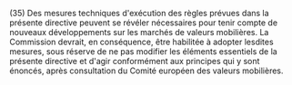 (35) Des mesures techniques d'exécution des règles prévues dans la présente directive peuvent se révéler nécessaires pour tenir compte de nouveaux développements sur les marchés de valeurs mobilières. La Commission devrait, en conséquence, être habilitée à adopter lesdites mesures, sous réserve de ne pas modifier les éléments essentiels de la présente directive et d'agir conformément aux principes qui y sont énoncés, après consultation du Comité européen des valeurs mobilières.